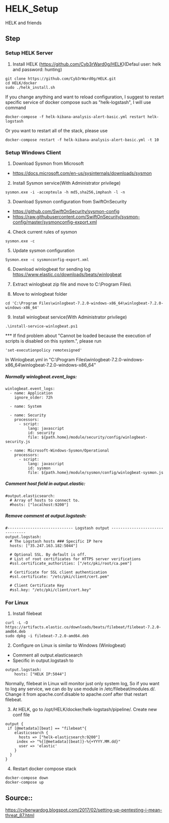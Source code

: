 # HELK_Setup
HELK and friends
  
## Step  
### Setup HELK Server
1. Install HELK (https://github.com/Cyb3rWard0g/HELK)(Defaul user: helk and password: hunting)  
```
git clone https://github.com/Cyb3rWard0g/HELK.git  
cd HELK/docker
sudo ./helk_install.sh  
```  
If you change anything and want to reload configuration, I suggest to restart specific service of docker compose such as "helk-logstash", I will use command  
```
docker-compose -f helk-kibana-analysis-alert-basic.yml restart helk-logstash
```
Or you want to restart all of the stack, please use
```
docker-compose restart -f helk-kibana-analysis-alert-basic.yml -t 10
```
  
### Setup Windows Client  
1. Download Sysmon from Microsoft  
- https://docs.microsoft.com/en-us/sysinternals/downloads/sysmon  
  
2. Install Sysmon service(With Administrator privilege)  
```
sysmon.exe -i -accepteula -h md5,sha256,imphash -l -n  
```

3. Download Sysmon configuration from SwiftOnSecurity  
- https://github.com/SwiftOnSecurity/sysmon-config  
- https://raw.githubusercontent.com/SwiftOnSecurity/sysmon-config/master/sysmonconfig-export.xml  

4. Check current rules of sysmon  
```
sysmon.exe -c  
```

5. Update sysmon configuration
```
Sysmon.exe -c sysmonconfig-export.xml  
```
  
6. Download winlogbeat for sending log  
https://www.elastic.co/downloads/beats/winlogbeat  
  
7. Extract winlogbeat zip file and move to C:\Program Files\  
  
8. Move to winlogbeat folder  
```
cd 'C:\Program Files\winlogbeat-7.2.0-windows-x86_64\winlogbeat-7.2.0-windows-x86_64'  
```
  
9. Install winlogbeat service(With Administrator privilege)  
```
.\install-service-winlogbeat.ps1  
```
*** If find problem about "Cannot be loaded because the execution of scripts is disabled on this system.", please run 
```
'set-executionpolicy remotesigned'  
```
  
In Winlogbeat.yml in "C:\Program Files\winlogbeat-7.2.0-windows-x86_64\winlogbeat-7.2.0-windows-x86_64"  
##### Normally winlogbeat.event_logs:  
```
winlogbeat.event_logs:
  - name: Application
    ignore_older: 72h

  - name: System

  - name: Security
    processors:
      - script:
          lang: javascript
          id: security
          file: ${path.home}/module/security/config/winlogbeat-security.js

  - name: Microsoft-Windows-Sysmon/Operational
    processors:
      - script:
          lang: javascript
          id: sysmon
          file: ${path.home}/module/sysmon/config/winlogbeat-sysmon.js
```
##### Comment host field in output.elastic:  
```
#output.elasticsearch:  
  # Array of hosts to connect to.  
  #hosts: ["localhost:9200"]  
```
##### Remove comment at output.logstash:  
```
#----------------------------- Logstash output --------------------------------
output.logstash:
  # The Logstash hosts ### Specific IP here
  hosts: ["35.247.163.182:5044"]

  # Optional SSL. By default is off.
  # List of root certificates for HTTPS server verifications
  #ssl.certificate_authorities: ["/etc/pki/root/ca.pem"]

  # Certificate for SSL client authentication
  #ssl.certificate: "/etc/pki/client/cert.pem"

  # Client Certificate Key
  #ssl.key: "/etc/pki/client/cert.key"
```  
  
### For Linux
1. Install filebeat  
```
curl -L -O https://artifacts.elastic.co/downloads/beats/filebeat/filebeat-7.2.0-amd64.deb
sudo dpkg -i filebeat-7.2.0-amd64.deb
```
  
2. Configure on Linux is similar to Windows (Winlogbeat)  
- Comment all output.elasticsearch  
- Specific in output.logstash to
```
output.logstash:
    hosts: ["HELK IP:5044"]
```
Normally, filebeat in Linux will monitor just only system log, So if you want to log any service, we can do by use module in /etc/filebeat/modules.d/. Change it from apache.conf.disable to apache.conf after that restart filebeat.

3. At HELK, go to /opt/HELK/docker/helk-logstash/pipeline/. Create new conf file
```
output {
 if [@metadata][beat] == "filebeat"{
    elasticsearch {
      hosts => ["helk-elasticsearch:9200"]
     index => "%{[@metadata][beat]}-%{+YYYY.MM.dd}"
      user => 'elastic'
    }
  }
}
```
4. Restart docker compose stack
```
docker-compose down
docker-compose up
```
## Source::
https://cyberwardog.blogspot.com/2017/02/setting-up-pentesting-i-mean-threat_87.html  

  
  
  
  
  
  
